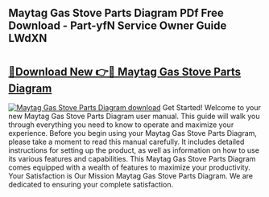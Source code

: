 ## Maytag Gas Stove Parts Diagram PDf Free Download - Part-yfN Service Owner Guide LWdXN

# <h2><a href="http://dft3hz.blite.top/?on=Maytag+Gas+Stove+Parts+Diagram">🔗Download New 👉🔴 Maytag Gas Stove Parts Diagram</a></h2>

[![Maytag Gas Stove Parts Diagram download](https://i.imgur.com/lujVjoI.png)](http://dft3hz.blite.top/?on=Maytag+Gas+Stove+Parts+Diagram)
Get Started! Welcome to your new Maytag Gas Stove Parts Diagram user manual. This guide will walk you through everything you need to know to operate and maximize your experience. Before you begin using your Maytag Gas Stove Parts Diagram, please take a moment to read this manual carefully. It includes detailed instructions for setting up the product, as well as information on how to use its various features and capabilities. This Maytag Gas Stove Parts Diagram comes equipped with a wealth of features to maximize your productivity. Your Satisfaction is Our Mission Maytag Gas Stove Parts Diagram. We are dedicated to ensuring your complete satisfaction.

